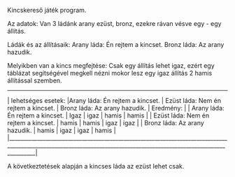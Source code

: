 Kincskereső játék program.

Az adatok:
Van 3 ládánk arany ezüst, bronz, ezekre rávan vésve egy - egy állítás.

Ládák és az állításaik:
Arany láda: Én rejtem a kincset.
Bronz láda: Az arany hazudik.

Melyikben van a kincs megfejtése:
Csak egy állítás lehet igaz, ezért egy táblázat segítségével megkell nézni mokor lesz egy igaz állítás 2 hamis állítással szemben.
_______________________________________________________________________________________________________________________________________________________________________
|      lehetséges esetek:               |Arany láda: Én rejtem a kincset. | Ezüst láda: Nem én rejtem a kincset.  | Bronz láda: Az arany hazudik. |     Eredmény:      |
|  Arany láda: Én rejtem a kincset.     |             Igaz                |                 igaz                  |               hamis           |       hamis        |
|  Ezüst láda: Nem én rejtem a kincset. |             hamis               |                 hamis                 |               igaz            |       igaz         |
|  Bronz láda: Az arany hazudik.        |             hamis               |                 igaz                  |               igaz            |       hamis        |
|______________________________________________________________________________________________________________________________________________________________________|

A következtetések alapján a kincses láda az ezüst lehet csak.
